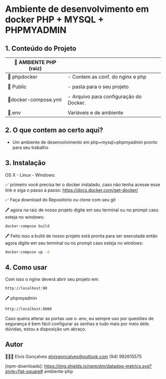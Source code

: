 # Ambiente de desenvolvimento em docker PHP + MYSQL + PHPMYADMIN


## 1. Conteúdo do Projeto

| 📂 AMBIENTE PHP (raiz)    	|                                                  	|
|---------------------	|--------------------------------------------------	|
| 📁 phpdocker        	| - Contem as conf. do nginx  e php              	|
|                     	|                                                  	|
| 📁 Public          	|  - pasta para o seu projeto                    	|
|                     	|                                                  	|
| 📄docker-compose.yml 	| - Arquivo para configuração do Docker.           	|
|                     	|                                                  	|
| 📄.env               	| Variáveis e de ambiente                          	|


## 2. O que contem ao certo aqui?
* Um ambiente de desenvolvimento em php+mysql+phpmyadmin pronto para seu trabalho

## 3. Instalação

OS X - Linux - Windows:

✅ primeiro você precisa ter o docker instalado, caso não tenha acesse esse link e siga o passo a passo: https://docs.docker.com/get-docker/

✅ Faça download do Repositório ou clone com seu git

🖊️ agora na raiz de nosso projeto digite em seu terminal ou no prompt caso esteja no windows:

```sh
docker-compose build 
```
🖊️ Feito isso a build de nosso projeto está pronta para ser executada então agora digite em seu terminal ou no prompt caso esteja no windows:

```sh
docker-compose up -d
```

## 4. Como usar

Com isso o nginx deverá abrir seu projeto em:


```sh
http://localhost:80
```
🖊️ phpmyadmin

```sh
http://localhost:8080
```

Caso queira alterar as portas use o .env, eu sempre uso por questões de segurança é bem fácil configurar as senhas e tudo mais por meio dele.
dúvidas, estou a disposição um abraço.





## Autor

🧑🏻‍💻 Elvis Gonçalves
elvisgoncalves@outlook.com
(94) 992615575

[npm-image]: https://img.shields.io/npm/v/datadog-metrics.svg?style=flat-square
[npm-url]: https://npmjs.org/package/datadog-metrics
[npm-downloads]: https://img.shields.io/npm/dm/datadog-metrics.svg?style=flat-square# ambiente-php
